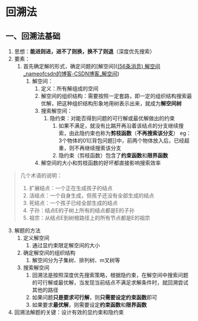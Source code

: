 # 回溯法
## 一、回溯法基础
1. 思想：**能进则进，进不了则换，换不了则退**（深度优先搜索）
2. 要素：
	1. 首先确定解的形式，确定问题的[解空间]([(56条消息) 解空间_nameofcsdn的博客-CSDN博客_解空间](https://blog.csdn.net/nameofcsdn/article/details/111885131))
		1. 解空间：
			1. 定义：所有解组成的空间
			2. 解空间的组织结构：需要按照一定套路，即一定的组织结构搜索最优解，把这种组织结构形象地用树表示出来，就成为**解空间树**
			3. 搜索解空间：
				1. 隐约束：对能否得到问题的可行解或最优解做出的约束
					1. 如果不满足，就没有比踹开再沿着该结点的分支继续搜索，由此隐约束也称为**剪枝函数**（**不再搜索该分支**）
						eg：3个物体的01[[背包问题]]中，前两个物体放入后，已经超重，则不再继续搜索该分支
					2. 隐约束（剪枝函数）包含了**约束函数**和**限界函数** 
			4. 解空间的大小和剪枝函数的好坏都直接影响搜索效率
> 几个术语的说明：
> 1. 扩展结点：一个正在生成孩子的结点
> 2. 活结点：一个自身生成，但孩子还没有全部生成的结点
> 3. 死结点：一个孩子已经全部生成的结点
> 4. 子孙：结点E的子树上所有的结点都是E的子孙
> 5. 祖宗：从结点E到树根路径上的所有节点都是E的祖宗

 3. 解题的方法
	 1. 定义解空间
		 1. 通过显约束限定解空间的大小
	 2. 确定解空间的组织结构
		 1. 解空间分为子集树、排列树、m叉树等
	 3. 搜索解空间 
		 1. 回溯法是按照深度优先搜索策略，根据隐约束，在解空间中搜索问题的可行解或最优解，当发现当前结点不满足求解条件时，就回溯尝试其他的路径
		 2. 如果问题**只是要求可行解**，则**只需要设定约束函数**即可
		 3. 如果要求**最优解**，则需要设定**约束函数**和**限界函数**
4. 回溯法解题的关键：设计有效的显约束和隐约束
	
				


	
